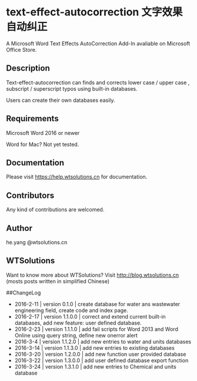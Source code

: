 # text-effect-autocorrection 文字效果自动纠正

A Microsoft Word Text Effects AutoCorrection Add-In avaliable on Microsoft Office Store.

## Description

Text-effect-autocorrection can finds and corrects lower case / upper case , subscript / superscript typos using built-in databases.

Users can create their own databases easily.

## Requirements

Microsoft Word 2016 or newer

Word for Mac? Not yet tested.

## Documentation

Please visit https://help.wtsolutions.cn for documentation.

## Contributors

Any kind of contributions are welcomed.

## Author
he.yang @wtsolutions.cn 

## WTSolutions
Want to know more about WTSolutions? Visit http://blog.wtsolutions.cn (mosts posts written in simplified Chinese)

##ChangeLog
* 2016-2-11 | version 0.1.0 | create database for water ans wastewater engineering field, create code and index page.
* 2016-2-17 | version 1.1.0.0 | correct and extend current built-in databases, add new feature: user defined database.
* 2016-2-23 | version 1.1.1.0 | add fail scripts for Word 2013 and Word Online using query string, define new onerror alert
* 2016-3-4  | version 1.1.2.0 | add new entries to water and units databases
* 2016-3-14 | version 1.1.3.0 | add new entries to existing databases 
* 2016-3-20 | version 1.2.0.0 | add new function user provided database
* 2016-3-22 | version 1.3.0.0 | add user defined database export function
* 2016-3-24 | version 1.3.1.0 | add new entries to Chemical and units database



<script>
var _hmt = _hmt || [];
(function() {
  var hm = document.createElement("script");
  hm.src = "//hm.baidu.com/hm.js?00195c4e233349e692de38c1a46162e4";
  var s = document.getElementsByTagName("script")[0]; 
  s.parentNode.insertBefore(hm, s);
})();
</script>
